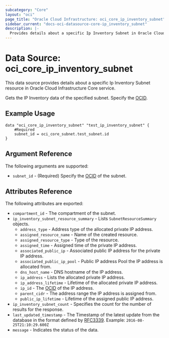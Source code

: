 ```yaml
---
subcategory: "Core"
layout: "oci"
page_title: "Oracle Cloud Infrastructure: oci_core_ip_inventory_subnet"
sidebar_current: "docs-oci-datasource-core-ip_inventory_subnet"
description: |-
  Provides details about a specific Ip Inventory Subnet in Oracle Cloud Infrastructure Core service
---
```


# Data Source: oci_core_ip_inventory_subnet
This data source provides details about a specific Ip Inventory Subnet resource in Oracle Cloud Infrastructure Core service.

Gets the IP Inventory data of the specified subnet. Specify the [OCID](https://docs.cloud.oracle.com/iaas/Content/General/Concepts/identifiers.htm).


## Example Usage

```hcl
data "oci_core_ip_inventory_subnet" "test_ip_inventory_subnet" {
	#Required
	subnet_id = oci_core_subnet.test_subnet.id
}
```

## Argument Reference

The following arguments are supported:

* `subnet_id` - (Required) Specify the [OCID](https://docs.cloud.oracle.com/iaas/Content/General/Concepts/identifiers.htm) of the subnet.


## Attributes Reference

The following attributes are exported:

* `compartment_id` - The compartment of the subnet. 
* `ip_inventory_subnet_resource_summary` - Lists `SubnetResourceSummary` objects. 
	* `address_type` - Address type of the allocated private IP address.
	* `assigned_resource_name` - Name of the created resource.
	* `assigned_resource_type` - Type of the resource.
	* `assigned_time` - Assigned time of the private IP address.
	* `associated_public_ip` - Associated public IP address for the private IP address.
	* `associated_public_ip_pool` - Public IP address Pool the IP address is allocated from.
	* `dns_host_name` - DNS hostname of the IP address.
	* `ip_address` - Lists the allocated private IP address.
	* `ip_address_lifetime` - Lifetime of the allocated private IP address.
	* `ip_id` - The [OCID](https://docs.cloud.oracle.com/iaas/Content/General/Concepts/identifiers.htm) of the IP address.
	* `parent_cidr` - The address range the IP address is assigned from.
	* `public_ip_lifetime` - Lifetime of the assigned public IP address.
* `ip_inventory_subnet_count` - Specifies the count for the number of results for the response.
* `last_updated_timestamp` - The Timestamp of the latest update from the database in the format defined by [RFC3339](https://tools.ietf.org/html/rfc3339). Example: `2016-08-25T21:10:29.600Z` 
* `message` - Indicates the status of the data. 


